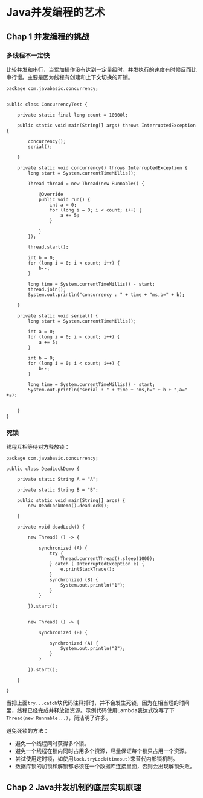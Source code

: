 # Java并发编程的艺术
## Chap 1 并发编程的挑战
### 多线程不一定快
比较并发和串行，当累加操作没有达到一定量级时，并发执行的速度有时候反而比串行慢。主要是因为线程有创建和上下文切换的开销。
```
package com.javabasic.concurrency;


public class ConcurrencyTest {

	private static final long count = 10000l;
	
	public static void main(String[] args) throws InterruptedException {
		
		concurrency();
		serial();

	}
	
	private static void concurrency() throws InterruptedException {
		long start = System.currentTimeMillis();
		
		Thread thread = new Thread(new Runnable() {
			
			@Override
			public void run() {
				int a = 0;
				for (long i = 0; i < count; i++) {
					a += 5;
				}
				
			}
		});
		
		thread.start();
		
		int b = 0;
		for (long i = 0; i < count; i++) {
			b--;
		}
		
		long time = System.currentTimeMillis() - start;
		thread.join();
		System.out.println("concurrency : " + time + "ms,b=" + b);
		
	}
	
	private static void serial() {
		long start = System.currentTimeMillis();
		
		int a = 0;
		for (long i = 0; i < count; i++) {
			a += 5;
		}
		
		int b = 0;
		for (long i = 0; i < count; i++) {
			b--;
		}
		
		long time = System.currentTimeMillis() - start;
		System.out.println("serial : " + time + "ms,b=" + b + ",a=" +a);
		
		
	}
}
```
### 死锁
线程互相等待对方释放锁：
```
package com.javabasic.concurrency;

public class DeadLockDemo {
	
	private static String A = "A";
	
	private static String B = "B";

	public static void main(String[] args) {
		new DeadLockDemo().deadLock();

	}
	
	private void deadLock() {
		
		new Thread( () -> {
		
			synchronized (A) {
				try {
					Thread.currentThread().sleep(1000);
				} catch ( InterruptedException e) {
					e.printStackTrace();
				}
				synchronized (B) {
					System.out.println("1");
				}
			}
			
		}).start();
		
		
		new Thread( () -> {
			
			synchronized (B) {
				
				synchronized (A) {
					System.out.println("2");
				}
			}
			
		}).start();
		 
	}

}

```
当把上面`try...catch`块代码注释掉时，并不会发生死锁，因为在相当短的时间里，线程已经完成并释放锁资源。示例代码使用Lambda表达式改写了下`Thread(new Runnable...)`，简洁明了许多。

避免死锁的方法：
- 避免一个线程同时获得多个锁。
- 避免一个线程在锁内同时占用多个资源，尽量保证每个锁只占用一个资源。
- 尝试使用定时锁，如使用`lock.tryLock(timeout)`来替代内部锁机制。
- 数据库锁的加锁和解锁都必须在一个数据库连接里面，否则会出现解锁失败。

## Chap 2 Java并发机制的底层实现原理

